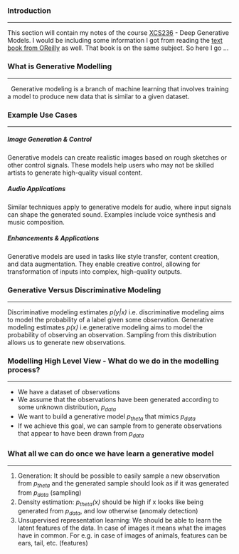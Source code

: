 ### Introduction 
---
This section will contain my notes of the course [XCS236](https://online.stanford.edu/courses/xcs236-deep-generative-models) - Deep Generative Models. I would be including some information I got from reading the [text book from OReilly](https://learning.oreilly.com/library/view/generative-deep-learning/9781098134174) as well. That book is on the same subject. So here I go ...

### What is Generative Modelling 
---
 
Generative modeling is a branch of machine learning that involves training a model to produce new data that is similar to a given dataset.

### Example Use Cases 
---

##### Image Generation & Control
Generative models can create realistic images based on rough sketches or other control signals.
These models help users who may not be skilled artists to generate high-quality visual content.

##### Audio Applications
Similar techniques apply to generative models for audio, where input signals can shape the generated sound.
Examples include voice synthesis and music composition.

##### Enhancements & Applications
Generative models are used in tasks like style transfer, content creation, and data augmentation.
They enable creative control, allowing for transformation of inputs into complex, high-quality outputs.

### Generative Versus Discriminative Modeling
---
Discriminative modeling estimates *p(y|x)* i.e. discriminative modeling aims to model the probability of a label given some observation. Generative modeling estimates *p(x)* i.e.generative modeling aims to model the probability of observing an observation. Sampling from this distribution allows us to generate new observations.

### Modelling High Level View - What do we do in the modelling process?
---
- We have a dataset of observations 
- We assume that the observations have been generated according to some unknown distribution, *p<sub>data</sub>*
- We want to build a generative model *p<sub>theta</sub>*
 that mimics *p<sub>data</sub>*
- If we achieve this goal, we can sample from 
 to generate observations that appear to have been drawn from *p<sub>data</sub>*


### What all we can do once we have learn a generative model 
---
1. Generation: It should be possible to easily sample a new observation from *p<sub>theta</sub>* and the generated sample should look as if it was generated from *p<sub>data</sub>* (sampling)
2. Density estimation: *p<sub>theta</sub>(x)* should be high if x looks like being generated from *p<sub>data</sub>*, and low otherwise (anomaly detection)
3. Unsupervised representation learning: We should be able to learn the latent features of the data. In case of images it means what the images have in common. For e.g. in case of images of animals, features can be ears, tail, etc. (features)
